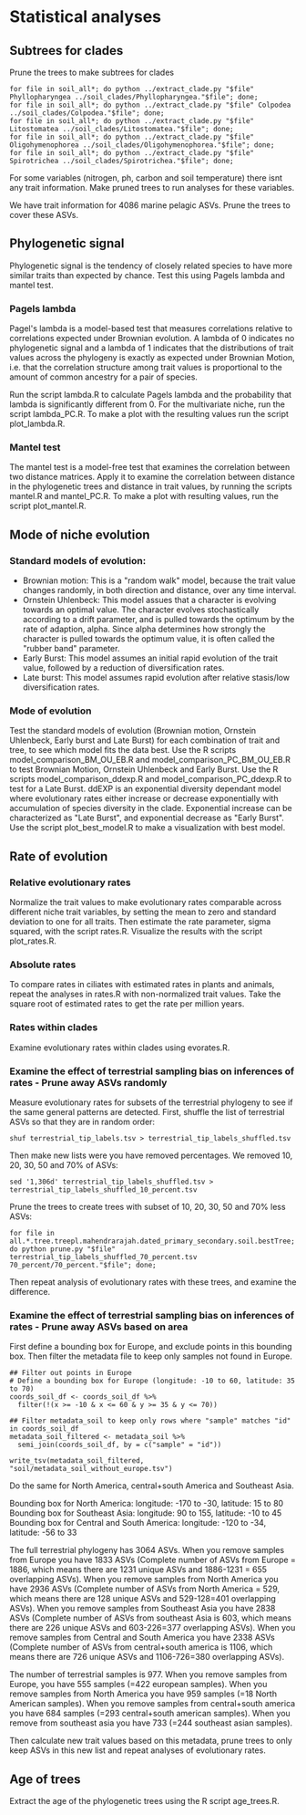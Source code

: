 # Statistical analyses
## Subtrees for clades
Prune the trees to make subtrees for clades

```
for file in soil_all*; do python ../extract_clade.py "$file" Phyllopharyngea ../soil_clades/Phyllopharyngea."$file"; done;
for file in soil_all*; do python ../extract_clade.py "$file" Colpodea ../soil_clades/Colpodea."$file"; done;
for file in soil_all*; do python ../extract_clade.py "$file" Litostomatea ../soil_clades/Litostomatea."$file"; done;
for file in soil_all*; do python ../extract_clade.py "$file" Oligohymenophorea ../soil_clades/Oligohymenophorea."$file"; done;
for file in soil_all*; do python ../extract_clade.py "$file" Spirotrichea ../soil_clades/Spirotrichea."$file"; done;
```

For some variables (nitrogen, ph, carbon and soil temperature) there isnt any trait information. Make pruned trees to run analyses for these variables. 

We have trait information for 4086 marine pelagic ASVs. Prune the trees to cover these ASVs. 


## Phylogenetic signal
Phylogenetic signal is the tendency of closely related species to have more similar traits than expected by chance. Test this using Pagels lambda and mantel test. 
### Pagels lambda
Pagel's lambda is a model-based test that measures correlations relative to correlations expected under Brownian evolution. A lambda of 0 indicates no phylogenetic signal and a lambda of 1 indicates that the distributions of trait values across the phylogeny is exactly as expected under Brownian Motion, i.e. that the correlation structure among trait values is proportional to the amount of common ancestry for a pair of species. 

Run the script lambda.R to calculate Pagels lambda and the probability that lambda is significantly different from 0. For the multivariate niche, run the script lambda_PC.R. To make a plot with the resulting values run the script plot_lambda.R. 

### Mantel test
The mantel test is a model-free test that examines the correlation between two distance matrices. Apply it to examine the correlation between distance in the phylogenetic trees and distance in trait values, by running the scripts mantel.R and mantel_PC.R. To make a plot with resulting values, run the script plot_mantel.R.

## Mode of niche evolution
### Standard models of evolution: 
- Brownian motion: This is a "random walk" model, because the trait value changes randomly, in both direction and distance, over any time interval.
- Ornstein Uhlenbeck: This model assues that a character is evolving towards an optimal value. The character evolves stochastically according to a drift parameter, and is pulled towards the optimum by the rate of adaption, alpha. Since alpha determines how strongly the character is pulled towards the optimum value, it is often called the "rubber band" parameter.
- Early Burst: This model assumes an initial rapid evolution of the trait value, followed by a reduction of diversification rates.
- Late burst: This model assumes rapid evolution after relative stasis/low diversification rates. 

### Mode of evolution 
Test the standard models of evolution (Brownian motion, Ornstein Uhlenbeck, Early burst and Late Burst) for each combination of trait and tree, to see which model fits the data best. Use the R scripts model_comparison_BM_OU_EB.R and model_comparison_PC_BM_OU_EB.R to test Brownian Motion, Ornstein Uhlenbeck and Early Burst. Use the R scripts model_comparison_ddexp.R and model_comparison_PC_ddexp.R to test for a Late Burst. ddEXP is an exponential diversity dependant model where evolutionary rates either increase or decrease exponentially with accumulation of species diversity in the clade. Exponential increase can be characterized as "Late Burst", and exponential decrease as "Early Burst". Use the script plot_best_model.R to make a visualization with best model. 

## Rate of evolution 
### Relative evolutionary rates
Normalize the trait values to make evolutionary rates comparable across different niche trait variables, by setting the mean to zero and standard deviation to one for all traits. Then estimate the rate parameter, sigma squared, with the script rates.R. Visualize the results with the script plot_rates.R. 

### Absolute rates
To compare rates in ciliates with estimated rates in plants and animals, repeat the analyses in rates.R with non-normalized trait values. Take the square root of estimated rates to get the rate per million years. 

### Rates within clades
Examine evolutionary rates within clades using evorates.R. 

### Examine the effect of terrestrial sampling bias on inferences of rates - Prune away ASVs randomly
Measure evolutionary rates for subsets of the terrestrial phylogeny to see if the same general patterns are detected. First, shuffle the list of terrestrial ASVs so that they are in random order: 

```
shuf terrestrial_tip_labels.tsv > terrestrial_tip_labels_shuffled.tsv
```

Then make new lists were you have removed percentages. We removed 10, 20, 30, 50 and 70% of ASVs: 

```
sed '1,306d' terrestrial_tip_labels_shuffled.tsv > terrestrial_tip_labels_shuffled_10_percent.tsv
```

Prune the trees to create trees with subset of 10, 20, 30, 50 and 70% less ASVs: 

```
for file in all.*.tree.treepl.mahendrarajah.dated_primary_secondary.soil.bestTree; do python prune.py "$file" terrestrial_tip_labels_shuffled_70_percent.tsv 70_percent/70_percent."$file"; done;
```

Then repeat analysis of evolutionary rates with these trees, and examine the difference. 

### Examine the effect of terrestrial sampling bias on inferences of rates - Prune away ASVs based on area

First define a bounding box for Europe, and exclude points in this bounding box. Then filter the metadata file to keep only samples not found in Europe. 

```
## Filter out points in Europe
# Define a bounding box for Europe (longitude: -10 to 60, latitude: 35 to 70)
coords_soil_df <- coords_soil_df %>%
  filter(!(x >= -10 & x <= 60 & y >= 35 & y <= 70))

## Filter metadata_soil to keep only rows where "sample" matches "id" in coords_soil_df
metadata_soil_filtered <- metadata_soil %>%
  semi_join(coords_soil_df, by = c("sample" = "id"))

write_tsv(metadata_soil_filtered, "soil/metadata_soil_without_europe.tsv")
```

Do the same for North America, central+south America and Southeast Asia. 

Bounding box for North America: longitude: -170 to -30, latitude: 15 to 80   
Bounding box for Southeast Asia: longitude: 90 to 155, latitude: -10 to 45
Bounding box for Central and South America: longitude: -120 to -34, latitude: -56 to 33

The full terrestrial phylogeny has 3064 ASVs. When you remove samples from Europe you have 1833 ASVs (Complete number of ASVs from Europe = 1886, which means there are 1231 unique ASVs and 1886-1231 = 655 overlapping ASVs). When you remove samples from North America you have 2936 ASVs (Complete number of ASVs from North America = 529, which means there are 128 unique ASVs and 529-128=401 overlapping ASVs). When you remove samples from Southeast Asia you have 2838 ASVs (Complete number of ASVs from southeast Asia is 603, which means there are 226 unique ASVs and 603-226=377 overlapping ASVs). When you remove samples from Central and South America you have 2338 ASVs (Complete number of ASVs from central+south america is 1106, which means there are 726 unique ASVs and 1106-726=380 overlapping ASVs).    

The number of terrestrial samples is 977. When you remove samples from Europe, you have 555 samples (=422 european samples). When you remove samples from North America you have 959 samples (=18 North American samples). When you remove samples from central+south america you have 684 samples (=293 central+south american samples). When you remove from southeast asia you have 733 (=244 southeast asian samples). 

Then calculate new trait values based on this metadata, prune trees to only keep ASVs in this new list and repeat analyses of evolutionary rates. 

## Age of trees
Extract the age of the phylogenetic trees using the R script age_trees.R. 

